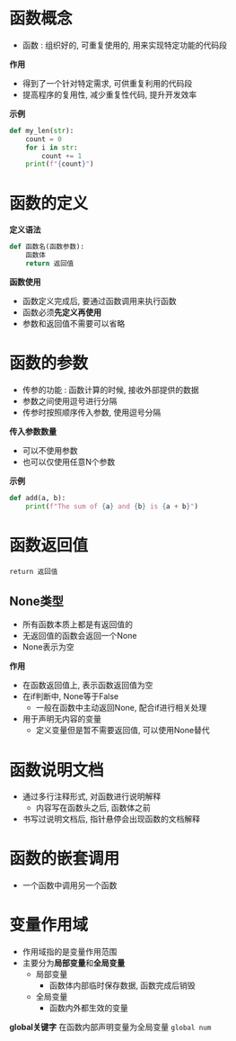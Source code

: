 # 函数概念

- 函数 : 组织好的, 可重复使用的, 用来实现特定功能的代码段

**作用**
- 得到了一个针对特定需求, 可供重复利用的代码段
- 提高程序的复用性, 减少重复性代码, 提升开发效率

**示例**
```python
def my_len(str):  
    count = 0  
    for i in str:  
        count += 1  
    print(f"{count}")
```

# 函数的定义

**定义语法**
```python
def 函数名(函数参数):
	函数体
	return 返回值
```

**函数使用**
- 函数定义完成后, 要通过函数调用来执行函数
- 函数必须**先定义再使用**
- 参数和返回值不需要可以省略

# 函数的参数

- 传参的功能 : 函数计算的时候, 接收外部提供的数据
- 参数之间使用逗号进行分隔
- 传参时按照顺序传入参数, 使用逗号分隔

**传入参数数量**
- 可以不使用参数
- 也可以仅使用任意N个参数

**示例**
```python
def add(a, b):  
    print(f"The sum of {a} and {b} is {a + b}")
```

# 函数返回值

`return 返回值`

## None类型

- 所有函数本质上都是有返回值的
- 无返回值的函数会返回一个None
- None表示为空

**作用**
- 在函数返回值上, 表示函数返回值为空
- 在if判断中, None等于False
	- 一般在函数中主动返回None, 配合if进行相关处理
- 用于声明无内容的变量
	- 定义变量但是暂不需要返回值, 可以使用None替代


# 函数说明文档

- 通过多行注释形式, 对函数进行说明解释
	- 内容写在函数头之后, 函数体之前
- 书写过说明文档后, 指针悬停会出现函数的文档解释

# 函数的嵌套调用

- 一个函数中调用另一个函数

# 变量作用域

- 作用域指的是变量作用范围
- 主要分为**局部变量**和**全局变量**
	- 局部变量
		- 函数体内部临时保存数据, 函数完成后销毁
	- 全局变量
		- 函数内外都生效的变量

**global关键字**
在函数内部声明变量为全局变量
`global num`



